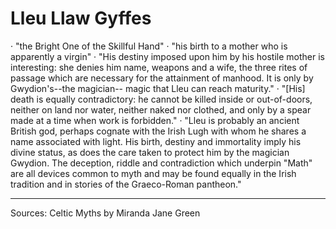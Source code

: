 # Lleu Llaw Gyffes
· "the Bright One of the Skillful Hand"
· "his birth to a mother who is apparently a virgin"
· "His destiny imposed upon him by his hostile mother is interesting: she denies him name, weapons and a wife, the three rites of passage which are necessary for the attainment of manhood. It is only by Gwydion's--the magician-- magic that Lleu can reach maturity."
· "[His] death is equally contradictory: he cannot be killed inside or out-of-doors, neither on land nor water, neither naked nor clothed, and only by a spear made at a time when work is forbidden."
· "Lleu is probably an ancient British god, perhaps cognate with the Irish Lugh with whom he shares a name associated with light. His birth, destiny and immortality imply his divine status, as does the care taken to protect him by the magician Gwydion. The deception, riddle and contradiction which underpin "Math" are all devices common to myth and may be found equally in the Irish tradition and in stories of the Graeco-Roman pantheon."


----------------------------------------------------------------------------------------------------------------------------------------------------------------
Sources:
	Celtic Myths by Miranda Jane Green

